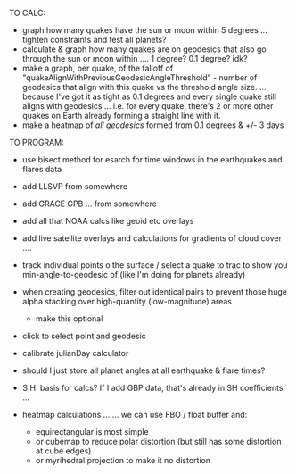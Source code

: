 TO CALC:
- graph how many quakes have the sun or moon within 5 degrees ... tighten constraints and test all planets?
- calculate & graph how many quakes are on geodesics that also go through the sun or moon within .... 1 degree? 0.1 degree? idk?
- make a graph, per quake, of the falloff of "quakeAlignWithPreviousGeodesicAngleThreshold" - number of geodesics that align with this quake vs the threshold angle size.
	... because I've got it as tight as 0.1 degrees and every single quake still aligns with geodesics ... i.e. for every quake, there's 2 or more other quakes on Earth already forming a straight line with it.
- make a heatmap of *all geodesics* formed from 0.1 degrees & +/- 3 days

TO PROGRAM:
- use bisect method for esarch for time windows in the earthquakes and flares data
- add LLSVP from somewhere
- add GRACE GPB ... from somewhere
- add all that NOAA calcs like geoid etc overlays
- add live satellite overlays and calculations for gradients of cloud cover ....

- track individual points o the surface / select a quake to trac to show you min-angle-to-geodesic of (like I'm doing for planets already)
- when creating geodesics, filter out identical pairs to prevent those huge alpha stacking over high-quantity (low-magnitude) areas
	- make this optional
- click to select point and geodesic
- calibrate julianDay calculator
- should I just store all planet angles at all earthquake & flare times?
- S.H. basis for calcs?  If I add GBP data, that's already in SH coefficients ...

- heatmap calculations ...
... we can use FBO / float buffer and:
	- equirectangular is most simple
	- or cubemap to reduce polar distortion (but still has some distortion at cube edges)
	- or myrihedral projection to make it no distortion
